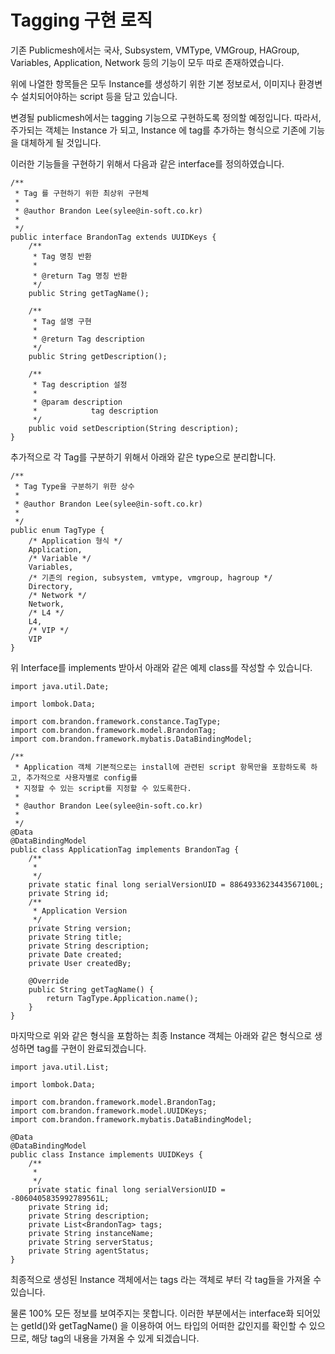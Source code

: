 # Tagging 구현 로직

기존 Publicmesh에서는 국사, Subsystem, VMType, VMGroup, HAGroup, Variables, Application, Network 등의 기능이 모두 따로 존재하였습니다.

위에 나열한 항목들은 모두 Instance를 생성하기 위한 기본 정보로서, 이미지나 환경변수 설치되어야하는 script 등을 담고 있습니다.

변경될 publicmesh에서는 tagging 기능으로 구현하도록 정의할 예정입니다.
따라서, 주가되는 객체는 Instance 가 되고, Instance 에 tag를 추가하는 형식으로 기존에 기능을 대체하게 될 것입니다.

이러한 기능들을 구현하기 위해서 다음과 같은 interface를 정의하였습니다.

```
/**
 * Tag 를 구현하기 위한 최상위 구현체
 * 
 * @author Brandon Lee(sylee@in-soft.co.kr)
 *
 */
public interface BrandonTag extends UUIDKeys {
	/**
	 * Tag 명칭 반환
	 * 
	 * @return Tag 명칭 반환
	 */
	public String getTagName();

	/**
	 * Tag 설명 구현
	 * 
	 * @return Tag description
	 */
	public String getDescription();

	/**
	 * Tag description 설정
	 * 
	 * @param description
	 *            tag description
	 */
	public void setDescription(String description);
}
```

추가적으로 각 Tag를 구분하기 위해서 아래와 같은 type으로 분리합니다.

```
/**
 * Tag Type을 구분하기 위한 상수
 * 
 * @author Brandon Lee(sylee@in-soft.co.kr)
 *
 */
public enum TagType {
	/* Application 형식 */
	Application,
	/* Variable */
	Variables,
	/* 기존의 region, subsystem, vmtype, vmgroup, hagroup */
	Directory,
	/* Network */
	Network,
	/* L4 */
	L4,
	/* VIP */
	VIP
}
```

위 Interface를 implements 받아서 아래와 같은 예제 class를 작성할 수 있습니다.

```
import java.util.Date;

import lombok.Data;

import com.brandon.framework.constance.TagType;
import com.brandon.framework.model.BrandonTag;
import com.brandon.framework.mybatis.DataBindingModel;

/**
 * Application 객체 기본적으로는 install에 관련된 script 항목만을 포함하도록 하고, 추가적으로 사용자별로 config를
 * 지정할 수 있는 script를 지정할 수 있도록한다.
 * 
 * @author Brandon Lee(sylee@in-soft.co.kr)
 *
 */
@Data
@DataBindingModel
public class ApplicationTag implements BrandonTag {
	/**
	 * 
	 */
	private static final long serialVersionUID = 8864933623443567100L;
	private String id;
	/**
	 * Application Version
	 */
	private String version;
	private String title;
	private String description;
	private Date created;
	private User createdBy;

	@Override
	public String getTagName() {
		return TagType.Application.name();
	}
}
```

마지막으로 위와 같은 형식을 포함하는 최종 Instance 객체는 아래와 같은 형식으로 생성하면 tag를 구현이 완료되겠습니다.

```
import java.util.List;

import lombok.Data;

import com.brandon.framework.model.BrandonTag;
import com.brandon.framework.model.UUIDKeys;
import com.brandon.framework.mybatis.DataBindingModel;

@Data
@DataBindingModel
public class Instance implements UUIDKeys {
	/**
	 * 
	 */
	private static final long serialVersionUID = -8060405835992789561L;
	private String id;
	private String description;
	private List<BrandonTag> tags;
	private String instanceName;
	private String serverStatus;
	private String agentStatus;
}

```

최종적으로 생성된 Instance 객체에서는 tags 라는 객체로 부터 각 tag들을 가져올 수 있습니다.

물론 100% 모든 정보를 보여주지는 못합니다. 이러한 부분에서는 interface화 되어있는 getId()와 getTagName() 을 이용하여 어느 타입의 어떠한 값인지를 확인할 수 있으므로, 해당 tag의 내용을 가져올 수 있게 되겠습니다.

